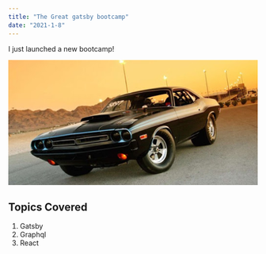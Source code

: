 ```yaml
---
title: "The Great gatsby bootcamp"
date: "2021-1-8"
---
```


I just launched a new bootcamp!

![Car](car.jpg)

## Topics Covered

1. Gatsby
2. Graphql
3. React
